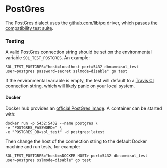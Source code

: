 # PostGres

The PostGres dialect uses the [github.com/lib/pq](https://github.com/lib/pq) driver, which [passes the compatibility test suite](https://github.com/golang/go/wiki/SQLDrivers).


### Testing

A valid PostGres connection string should be set on the environmental variable `SOL_TEST_POSTGRES`. An example:

    SOL_TEST_POSTGRES="host=localhost port=5432 dbname=sol_test user=postgres password=secret sslmode=disable" go test

If the environmental variable is empty, the test will default to a [Travis CI](https://docs.travis-ci.com/user/database-setup/#PostgreSQL) connection string, which will likely panic on your local system.

#### Docker

Docker hub provides an [official PostGres image](https://hub.docker.com/_/postgres/). A container can be started with:

    docker run -p 5432:5432 --name postgres \
    -e "POSTGRES_PASSWORD=" \
    -e "POSTGRES_DB=sol_test" -d postgres:latest

Then change the host of the connection string to the default Docker machine and run tests, for example:

    SOL_TEST_POSTGRES="host=<DOCKER HOST> port=5432 dbname=sol_test user=postgres sslmode=disable" go test
